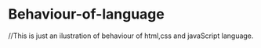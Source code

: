 # Behaviour-of-language
//This is just an ilustration of behaviour of html,css and javaScript language.
